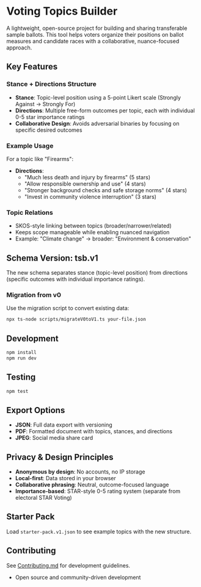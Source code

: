 # Voting Topics Builder

A lightweight, open-source project for building and sharing transferable sample ballots. This tool helps voters organize their positions on ballot measures and candidate races with a collaborative, nuance-focused approach.

## Key Features

### **Stance + Directions Structure**
- **Stance**: Topic-level position using a 5-point Likert scale (Strongly Against → Strongly For)
- **Directions**: Multiple free-form outcomes per topic, each with individual 0-5 star importance ratings
- **Collaborative Design**: Avoids adversarial binaries by focusing on specific desired outcomes

### **Example Usage**
For a topic like "Firearms":
- **Directions**: 
  - "Much less death and injury by firearms" (5 stars)
  - "Allow responsible ownership and use" (4 stars) 
  - "Stronger background checks and safe storage norms" (4 stars)
  - "Invest in community violence interruption" (3 stars)

### **Topic Relations**
- SKOS-style linking between topics (broader/narrower/related)
- Keeps scope manageable while enabling nuanced navigation
- Example: "Climate change" → broader: "Environment & conservation"

## Schema Version: tsb.v1

The new schema separates stance (topic-level position) from directions (specific outcomes with individual importance ratings).

### Migration from v0
Use the migration script to convert existing data:
```bash
npx ts-node scripts/migrateV0toV1.ts your-file.json
```

## Development

```bash
npm install
npm run dev
```

## Testing

```bash
npm test
```

## Export Options

- **JSON**: Full data export with versioning
- **PDF**: Formatted document with topics, stances, and directions
- **JPEG**: Social media share card

## Privacy & Design Principles

- **Anonymous by design**: No accounts, no IP storage
- **Local-first**: Data stored in your browser
- **Collaborative phrasing**: Neutral, outcome-focused language
- **Importance-based**: STAR-style 0-5 rating system (separate from electoral STAR Voting)

## Starter Pack

Load `starter-pack.v1.json` to see example topics with the new structure.

## Contributing

See [Contributing.md](Contributing.md) for development guidelines.
- Open source and community-driven development